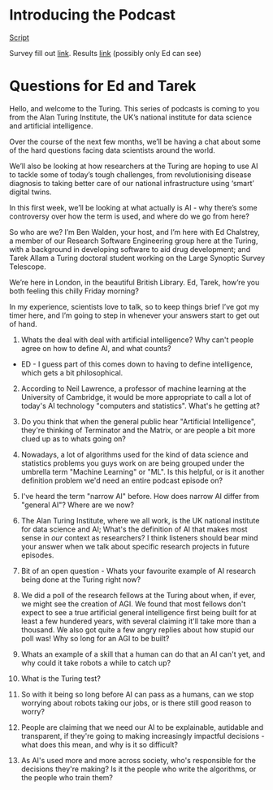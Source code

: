 # Introducing the Podcast

[Script](https://docs.google.com/document/d/1RotYphjVBema8ARXOgbFmluG7KfUE3_R714TC-x1Ja0/edit)

Survey fill out [link](http://bit.ly/2MozP5x). Results [link](https://docs.google.com/forms/d/1eeQFO8usXal16Mx-o5G1kypsUrGCNMVhZmhcZQ9CM4I/edit#responses) (possibly only Ed can see)

# Questions for Ed and Tarek

Hello, and welcome to the Turing. This series of podcasts is coming to you from the Alan Turing Institute, the UK’s national institute for data science and artificial intelligence.

Over the course of the next few months, we’ll be having a chat about some of the hard questions facing data scientists around the world.

We’ll also be looking at how researchers at the Turing are hoping to use AI to tackle some of today’s tough challenges, from revolutionising disease diagnosis to taking better care of our national infrastructure using ‘smart’ digital twins.

In this first week, we’ll be looking at what actually is AI - why there’s some controversy over how the term is used, and where do we go from here?

So who are we? I’m Ben Walden, your host, and I’m here with Ed Chalstrey, a member of our Research Software Engineering group here at the Turing, with a background in developing software to aid drug development; and Tarek Allam a Turing doctoral student working on the Large Synoptic Survey Telescope. 

We’re here in London, in the beautiful British Library. Ed, Tarek, how’re you both feeling this chilly Friday morning? 

In my experience, scientists love to talk, so to keep things brief I’ve got my timer here, and I’m going to step in whenever your answers start to get out of hand.

1. Whats the deal with deal with artificial intelligence? Why can't people agree on how to define AI, and what counts?
- ED - I guess part of this comes down to having to define intelligence, which gets a bit philosophical.

2. According to Neil Lawrence, a professor of machine learning at the University of Cambridge, it would be more appropriate to call a lot of today's AI technology "computers and statistics". What's he getting at?

3. Do you think that when the general public hear "Artificial Intelligence", they're thinking of  Terminator and the Matrix, or are people a bit more clued up as to whats going on?

4. Nowadays, a lot of algorithms used for the kind of data science and statistics problems you guys work on are being grouped under the umbrella term "Machine Learning" or "ML". Is this  helpful, or is it another definition problem we'd need an entire podcast episode on?

5. I've heard the term "narrow AI" before. How does narrow AI differ from "general AI"? Where are we now?

6. The Alan Turing Institute, where we all work, is the UK national institute for data science and AI; What's the definition of AI that makes most sense in *our* context as researchers? I think listeners should bear mind your answer when we talk about specific research projects in future episodes.

7. Bit of an open question - Whats your favourite example of AI research being done at the Turing right now?

8. We did a poll of the research fellows at the Turing about when, if ever, we might see the creation of AGI. We found that most fellows don't expect to see a true artificial general intelligence first being built for at least a few hundered years, with several claiming it'll take more than a thousand. We also got quite a few angry replies about how stupid our poll was! Why so long for an AGI to be built?

9. Whats an example of a skill that a human can do that an AI can't yet, and why could it take robots a while to catch up?

10. What is the Turing test?

11. So with it being so long before AI can pass as a humans, can we stop worrying about robots taking our jobs, or is there still good reason to worry?

13. People are claiming that we need our AI to be explainable, autidable and transparent, if they're going to making increasingly impactful decisions - what does this mean, and why is it so difficult?

14. As AI's used more and more across society, who's responsible for the decisions they're making? Is it the people who write the algorithms, or the people who train them?




